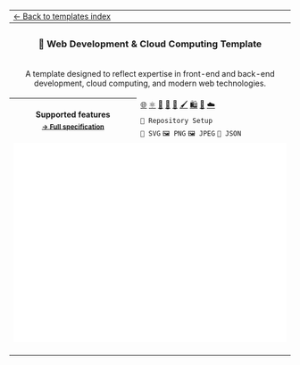 <!--header-->
<table>
  <tr><td colspan="2"><a href="/README.md#%EF%B8%8F-templates">← Back to templates index</a></td></tr>
  <tr><th colspan="2"><h3>📘 Web Development & Cloud Computing Template</h3></th></tr>
  <tr><td colspan="2" align="center"><p>A template designed to reflect expertise in front-end and back-end development, cloud computing, and modern web technologies.</p>
</td></tr>
  <tr>
    <th rowspan="3">Supported features<br><sub><a href="metadata.yml">→ Full specification</a></sub></th>
    <td><a href="/source/plugins/html/README.md" title="🌐 HTML">🌐</a> <a href="/source/plugins/react/README.md" title="⚛️ React">⚛️</a> <a href="/source/plugins/php/README.md" title="🐘 PHP">🐘</a> <a href="/source/plugins/js/README.md" title="📜 JavaScript">📜</a> <a href="/source/plugins/python/README.md" title="🐍 Python">🐍</a> <a href="/source/plugins/wordpress/README.md" title="🖌️ WordPress">🖌️</a> <a href="/source/plugins/shopify/README.md" title="🛍️ Shopify">🛍️</a> <a href="/source/plugins/figma/README.md" title="🎨 Figma">🎨</a> <a href="/source/plugins/cloud/README.md" title="☁️ Cloud Computing">☁️</a></td>
  </tr>
  <tr>
    <td><code>📂 Repository Setup</code></td>
  </tr>
  <tr>
    <td><code>📄 SVG</code> <code>🖼️ PNG</code> <code>🖼️ JPEG</code> <code>🔄 JSON</code></td>
  </tr>
  <tr>
    <td colspan="2" align="center">
      <img src="https://github.com/lowlighter/metrics/blob/examples/metrics.repository.svg" alt="Web Developer Template Preview">
      <img width="900" height="1" alt="">
    </td>
  </tr>
</table>
<!--/header-->
